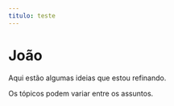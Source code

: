 ```yaml
---
titulo: teste
---
```

# João

Aqui estão algumas ideias que estou refinando.

Os tópicos podem variar entre os assuntos.
